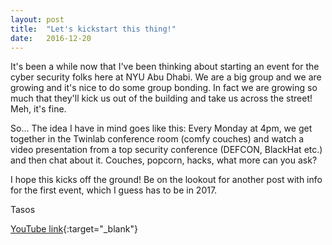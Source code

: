 ```yaml
---
layout: post
title:  "Let's kickstart this thing!"
date:   2016-12-20
---
```


It's been a while now that I've been thinking about starting an event for the cyber security folks here at NYU Abu Dhabi. We are a big group and we are growing and it's nice to do some group bonding. In fact we are growing so much that they'll kick us out of the building and take us across the street! Meh, it's fine.

So... The idea I have in mind goes like this: Every Monday at 4pm, we get together in the Twinlab conference room (comfy couches) and watch a video presentation from a top security conference (DEFCON, BlackHat etc.) and then chat about it. Couches, popcorn, hacks, what more can you ask? 

I hope this kicks off the ground! Be on the lookout for another post with info for the first event, which I guess has to be in 2017.

Tasos

[YouTube link](https://www.youtube.com/watch?v=dQw4w9WgXcQ){:target="_blank"}